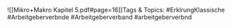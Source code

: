 
![[Mikro+Makro Kapitel 5.pdf#page=16]]Tags & Topics:
   #ErklrungKlassische
   #Arbeitgeberverbnde
   #Arbeitgeberverband
   #arbeitgeberverbnd